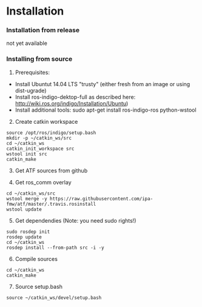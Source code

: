 # Installation
### Installation from release
not yet available

### Installing from source

1. Prerequisites:
  * Install Ubuntut 14.04 LTS "trusty" (either fresh from an image or using dist-ugrade)
  * Install ros-indigo-dektop-full as described here: http://wiki.ros.org/indigo/Installation/Ubuntu)
  * Install additional tools: sudo apt-get install ros-indigo-ros python-wstool

2. Create catkin workspace

```
source /opt/ros/indigo/setup.bash
mkdir -p ~/catkin_ws/src
cd ~/catkin_ws
catkin_init_workspace src
wstool init src
catkin_make
```

3. Get ATF sources from github

4. Get ros_comm overlay
```
cd ~/catkin_ws/src
wstool merge -y https://raw.githubusercontent.com/ipa-fmw/atf/master/.travis.rosinstall
wstool update
```

5. Get dependendies
(Note: you need sudo rights!)
```
sudo rosdep init
rosdep update
cd ~/catkin_ws
rosdep install --from-path src -i -y
```

6. Compile sources
```
cd ~/catkin_ws
catkin_make
```

7. Source setup.bash
```
source ~/catkin_ws/devel/setup.bash
```

